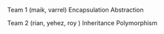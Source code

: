 Team 1 (maik, varrel)
Encapsulation
Abstraction

Team 2 (rian, yehez, roy )
Inheritance
Polymorphism
